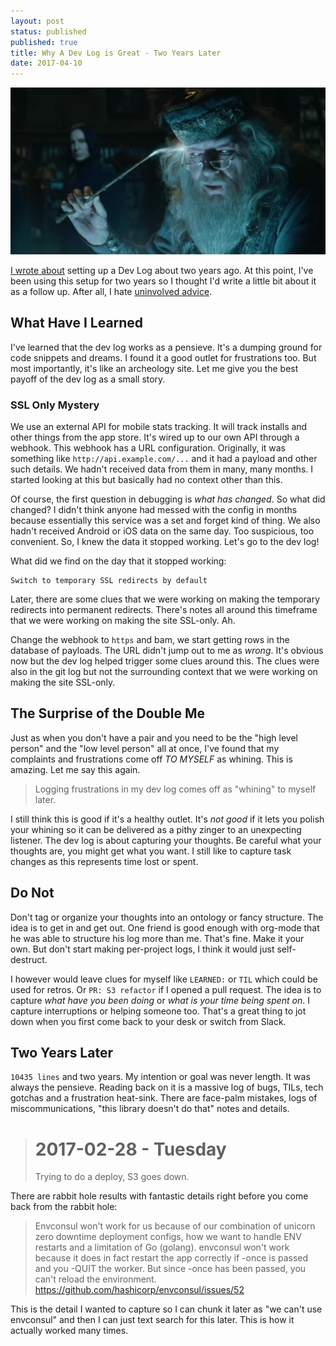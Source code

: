 ```yaml
---
layout: post
status: published
published: true
title: Why A Dev Log is Great - Two Years Later
date: 2017-04-10
---
```


![pensieve from harry potter](/uploads/2017/pensieve.jpg)

[I wrote about](http://squarism.com/2015/11/13/why-a-dev-log-is-great/) setting up a Dev Log about two years
ago.  At this point, I've been using this setup for two years so I thought I'd write a little bit about it as
a follow up.  After all, I hate [uninvolved advice](https://twitter.com/squarism/status/851568859232350212).


## What Have I Learned

I've learned that the dev log works as a pensieve.  It's a dumping ground for code snippets
and dreams.  I found it a good outlet for frustrations too.  But most importantly, it's
like an archeology site.  Let me give you the best payoff of the dev log as a small story.


### SSL Only Mystery

We use an external API for mobile stats tracking.  It will track installs and other things
from the app store.  It's wired up to our own API through a webhook.  This webhook has a
URL configuration.  Originally, it was something like `http://api.example.com/...` and it had
a payload and other such details.  We hadn't received data from them in many, many months.
I started looking at this but basically had no context other than this.

Of course, the first question in debugging is _what has changed_.  So what did changed?  I
didn't think anyone had messed with the config in months because essentially this service was a
set and forget kind of thing.  We also hadn't received Android or iOS data on the same day.  Too
suspicious, too convenient.  So, I knew the data it stopped working.  Let's go to the dev log!

What did we find on the day that it stopped working:

```
Switch to temporary SSL redirects by default
```

Later, there are some clues that we were working on making the temporary redirects into
permanent redirects.  There's notes all around this timeframe that we were working on making
the site SSL-only.  Ah.

Change the webhook to `https` and bam, we start getting rows in the database of payloads.
The URL didn't jump out to me as _wrong_.  It's obvious now but the dev log helped trigger
some clues around this.  The clues were also in the git log but not the surrounding context
that we were working on making the site SSL-only.


## The Surprise of the Double Me

Just as when you don't have a pair and you need to be the "high level person" and the
"low level person" all at once, I've found that my complaints and frustrations come off
_TO MYSELF_ as whining.  This is amazing.  Let me say this again.

> Logging frustrations in my dev log comes off as "whining" to myself later.

I still think this is good if it's a healthy outlet.  It's *not good* if it lets you polish your whining so it
can be delivered as a pithy zinger to an unexpecting listener.  The dev log is about capturing your thoughts.
Be careful what your thoughts are, you might get what you want.  I still like to capture task changes as this
represents time lost or spent.


## Do Not

Don't tag or organize your thoughts into an ontology or fancy structure.  The idea is to get in and get out.
One friend is good enough with org-mode that he was able to structure his log more than me.  That's fine.
Make it your own.  But don't start making per-project logs, I think it would just self-destruct.

I however would leave clues for myself like `LEARNED:` or `TIL` which could be used for retros.  Or `PR: S3
refactor` if I opened a pull request.  The idea is to capture _what have you been doing_ or _what is your time
being spent on_.  I capture interruptions or helping someone too.  That's a great thing to jot down when you
first come back to your desk or switch from Slack.

## Two Years Later

`10435 lines` and two years.  My intention or goal was never length.  It was always the pensieve.
Reading back on it is a massive log of bugs, TILs, tech gotchas and a frustration heat-sink.  There are
face-palm mistakes, logs of miscommunications, "this library doesn't do that" notes and details.

> # 2017-02-28 - Tuesday
> Trying to do a deploy, S3 goes down.

There are rabbit hole results with fantastic details right before you come back from the rabbit hole:

> Envconsul won't work for us because of our combination of unicorn zero downtime deployment configs, how we
> want to handle ENV restarts and a limitation of Go (golang).
>   envconsul won't work because it does in fact restart the app correctly if -once
>   is passed and you -QUIT the worker.  But since -once has been passed, you can't reload the environment.
>   https://github.com/hashicorp/envconsul/issues/52

This is the detail I wanted to capture so I can chunk it later as "we can't use envconsul" and then I can just
text search for this later.  This is how it actually worked many times.

